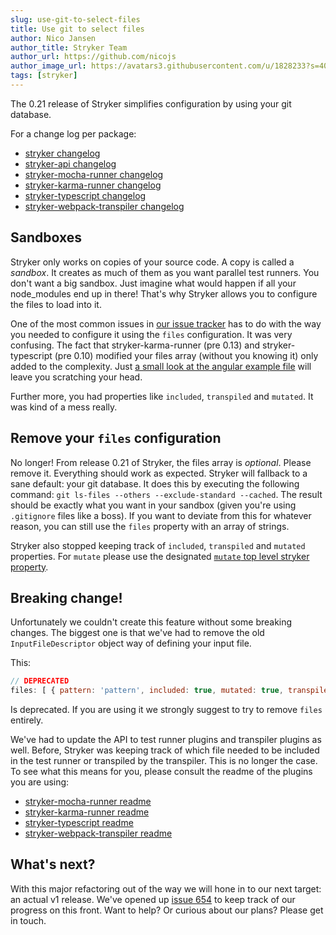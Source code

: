 ```yaml
---
slug: use-git-to-select-files
title: Use git to select files
author: Nico Jansen
author_title: Stryker Team
author_url: https://github.com/nicojs
author_image_url: https://avatars3.githubusercontent.com/u/1828233?s=400&u=fec18ad3776aaafec54c49bbd7173a841ae7ea59&v=4
tags: [stryker]
---
```


The 0.21 release of Stryker simplifies configuration by using your git database.

<!--truncate-->

For a change log per package:

* [stryker changelog](https://github.com/stryker-mutator/stryker/blob/master/packages/stryker/CHANGELOG.md)
* [stryker-api changelog](https://github.com/stryker-mutator/stryker/blob/master/packages/stryker-api/CHANGELOG.md)
* [stryker-mocha-runner changelog](https://github.com/stryker-mutator/stryker/blob/master/packages/stryker-mocha-runner/CHANGELOG.md)
* [stryker-karma-runner changelog](https://github.com/stryker-mutator/stryker/blob/master/packages/stryker-karma-runner/CHANGELOG.md)
* [stryker-typescript changelog](https://github.com/stryker-mutator/stryker/blob/master/packages/stryker-typescript/CHANGELOG.md)
* [stryker-webpack-transpiler changelog](https://github.com/stryker-mutator/stryker/blob/master/packages/stryker-webpack-transpiler/CHANGELOG.md)

## Sandboxes

Stryker only works on copies of your source code. A copy is called a *sandbox*. It creates as much of them as you want parallel test runners. 
You don't want a big sandbox. Just imagine what would happen if all your node_modules end up in there! That's why Stryker allows you to configure 
the files to load into it.

One of the most common issues in [our issue tracker](https://github.com/stryker-mutator/stryker/issues) has to do with
the way you needed to configure it using the `files` configuration. It was very confusing. The fact that stryker-karma-runner (pre 0.13) and stryker-typescript (pre 0.10)
modified your files array (without you knowing it) only added to the complexity. 
Just [a small look at the angular example file](https://github.com/nicojs/angular-stryker-example/blob/72d85e19657247a77faa8e12587d3d301147b2bd/stryker.conf.js#L6)
will leave you scratching your head. 

Further more, you had properties like `included`, `transpiled` and `mutated`. It was kind of a mess really.

## Remove your `files` configuration

No longer! From release 0.21 of Stryker, the files array is *optional*. Please remove it. Everything should work as expected.
Stryker will fallback to a sane default: your git database. It does this by executing the following command:
`git ls-files --others --exclude-standard --cached`. The result should be exactly what you want in your sandbox 
(given you're using `.gitignore` files like a boss). If you want to deviate from this for whatever reason,
you can still use the `files` property with an array of strings.

Stryker also stopped keeping track of `included`, `transpiled` and `mutated` properties. For `mutate` please use the 
designated [`mutate` top level stryker property](https://github.com/stryker-mutator/stryker/tree/master/packages/stryker#source-code-files-to-mutate).

## Breaking change!

Unfortunately we couldn't create this feature without some breaking changes. The biggest one is that we've had to remove the old 
`InputFileDescriptor` object way of defining your input file.

This:

```js
// DEPRECATED
files: [ { pattern: 'pattern', included: true, mutated: true, transpiled: true } ]
```

Is deprecated. If you are using it we strongly suggest to try to remove `files` entirely.

We've had to update the API to test runner plugins and transpiler plugins as well. Before, Stryker was keeping track of which file 
needed to be included in the test runner or transpiled by the transpiler. This is 
no longer the case. To see what this means for you, please consult the readme of the plugins you are using:

* [stryker-mocha-runner readme](https://github.com/stryker-mutator/stryker/blob/master/packages/stryker-mocha-runner/README.md)
* [stryker-karma-runner readme](https://github.com/stryker-mutator/stryker/blob/master/packages/stryker-karma-runner/README.md)
* [stryker-typescript readme](https://github.com/stryker-mutator/stryker/blob/master/packages/stryker-typescript/README.md)
* [stryker-webpack-transpiler readme](https://github.com/stryker-mutator/stryker/blob/master/packages/stryker-webpack-transpiler/README.md)

## What's next?

With this major refactoring out of the way we will hone in to our next target: an actual v1 release.
We've opened up [issue 654](https://github.com/stryker-mutator/stryker/issues/654) to keep track of our
progress on this front. Want to help? Or curious about our plans? Please get in touch.